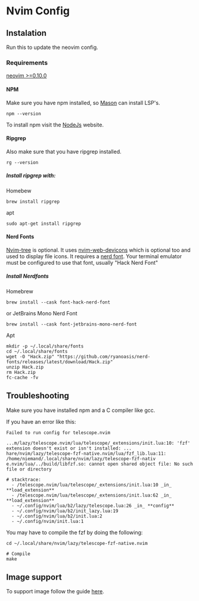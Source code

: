 # Nvim Config

## Instalation

Run this to update the neovim config.

### Requirements

[neovim >=0.10.0](https://github.com/neovim/neovim/wiki/)

#### NPM

Make sure you have npm installed, so [Mason](https://github.com/williamboman/mason.nvim) can install LSP's.

```
npm --version
```

To install npm visit the [NodeJs](https://nodejs.org/en/download) website.

#### Ripgrep

Also make sure that you have ripgrep installed.

```
rg --version
```
##### Install ripgrep with:

Homebew
```
brew install ripgrep
```

apt
```
sudo apt-get install ripgrep
```

#### Nerd Fonts

[Nvim-tree](https://github.com/nvim-tree/nvim-tree.lua) is optional. It uses [nvim-web-devicons](https://github.com/nvim-tree/nvim-web-devicons) which is optional too and used to display file icons. It requires a [nerd font](https://www.nerdfonts.com/). Your terminal emulator must be configured to use that font, usually "Hack Nerd Font"

##### Install Nerdfonts

Homebrew

```
brew install --cask font-hack-nerd-font
```

or JetBrains Mono Nerd Font

```
brew install --cask font-jetbrains-mono-nerd-font
```

Apt

```
mkdir -p ~/.local/share/fonts
cd ~/.local/share/fonts
wget -O "Hack.zip" "https://github.com/ryanoasis/nerd-fonts/releases/latest/download/Hack.zip"
unzip Hack.zip
rm Hack.zip
fc-cache -fv
```

## Troubleshooting

Make sure you have installed npm and a C compiler like gcc.

If you have an error like this:

```error
Failed to run config for telescope.nvim

...m/lazy/telescope.nvim/lua/telescope/_extensions/init.lua:10: 'fzf' extension doesn't exist or isn't installed: ...
hare/nvim/lazy/telescope-fzf-native.nvim/lua/fzf_lib.lua:11: /home/niemand/.local/share/nvim/lazy/telescope-fzf-nativ
e.nvim/lua/../build/libfzf.so: cannot open shared object file: No such file or directory

# stacktrace:
  - /telescope.nvim/lua/telescope/_extensions/init.lua:10 _in_ **load_extension**
  - /telescope.nvim/lua/telescope/_extensions/init.lua:62 _in_ **load_extension**
  - ~/.config/nvim/lua/b2/lazy/telescope.lua:26 _in_ **config**
  - ~/.config/nvim/lua/b2/init_lazy.lua:19
  - ~/.config/nvim/lua/b2/init.lua:2
  - ~/.config/nvim/init.lua:1
```

You may have to compile the fzf by doing the following:

```
cd ~/.local/share/nvim/lazy/telescope-fzf-native.nvim

# Compile
make
```

## Image support

To support image follow the guide [here](https://github.com/3rd/image.nvim).
